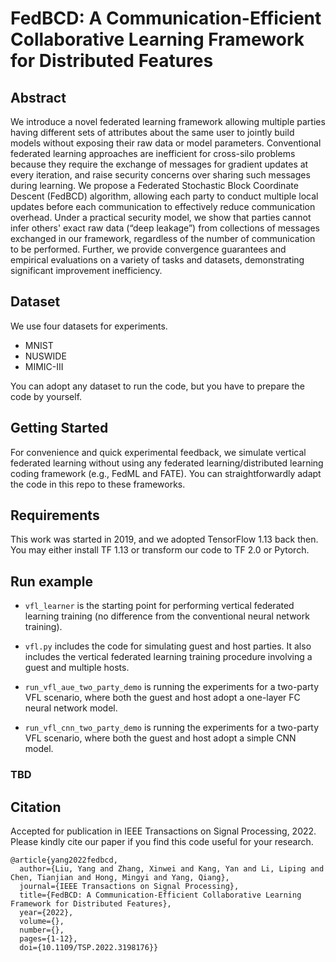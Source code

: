 # FedBCD: A Communication-Efficient Collaborative Learning Framework for Distributed Features

## Abstract
We introduce a novel federated learning framework allowing multiple parties having different sets of attributes about the same user to jointly build models without exposing their raw data or model parameters. Conventional federated learning approaches are inefficient for cross-silo problems because they require the exchange of messages for gradient updates at every iteration, and raise security concerns over sharing such messages during learning. We propose a Federated Stochastic Block Coordinate Descent (FedBCD) algorithm, allowing each party to conduct multiple local updates before each communication to effectively reduce communication overhead. Under a practical security model, we show that parties cannot infer others' exact raw data (“deep leakage”) from collections of messages exchanged in our framework, regardless of the number of communication to be performed. Further, we provide convergence guarantees and empirical evaluations on a variety of tasks and datasets, demonstrating significant improvement inefficiency.

## Dataset

We use four datasets for experiments. 

- MNIST
- NUSWIDE
- MIMIC-III

You can adopt any dataset to run the code, but you have to prepare the code by yourself. 

## Getting Started

For convenience and quick experimental feedback, we simulate vertical federated learning without using any federated learning/distributed learning coding framework (e.g., FedML and FATE). You can straightforwardly adapt the code in this repo to these frameworks. 

## Requirements

This work was started in 2019, and we adopted TensorFlow 1.13 back then. You may either install TF 1.13 or transform our code to TF 2.0 or Pytorch.  

## Run example

- `vfl_learner` is the starting point for performing vertical federated learning training (no difference from the conventional neural network training).

- `vfl.py` includes the code for simulating guest and host parties. It also includes the vertical federated learning training procedure involving a guest and multiple hosts.

- `run_vfl_aue_two_party_demo` is running the experiments for a two-party VFL scenario, where both the guest and host adopt a one-layer FC neural network model. 

- `run_vfl_cnn_two_party_demo` is running the experiments for a two-party VFL scenario, where both the guest and host adopt a simple CNN model. 

### TBD


## Citation 

Accepted for publication in IEEE Transactions on Signal Processing, 2022.
Please kindly cite our paper if you find this code useful for your research.

```
@article{yang2022fedbcd,
  author={Liu, Yang and Zhang, Xinwei and Kang, Yan and Li, Liping and Chen, Tianjian and Hong, Mingyi and Yang, Qiang},
  journal={IEEE Transactions on Signal Processing}, 
  title={FedBCD: A Communication-Efficient Collaborative Learning Framework for Distributed Features}, 
  year={2022},
  volume={},
  number={},
  pages={1-12},
  doi={10.1109/TSP.2022.3198176}}
```
